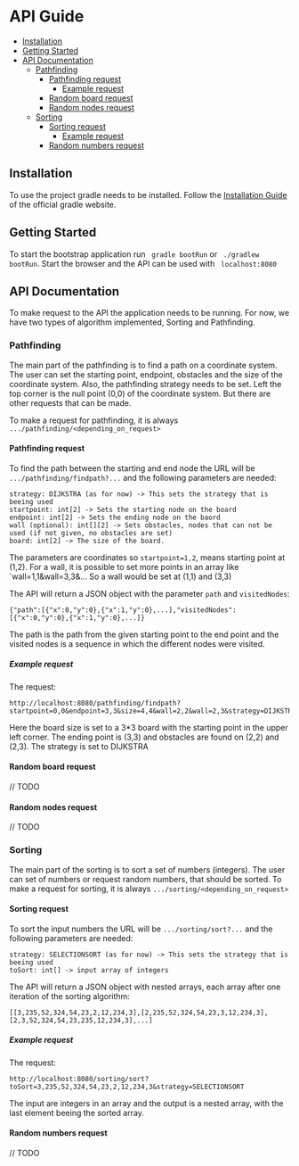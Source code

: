 # API Guide

- [Installation](#installation)
- [Getting Started](#getting-started)
- [API Documentation](#api-guide)
  - [Pathfinding](#pathfinding)
    - [Pathfinding request](#pathfinding-request)
      - [Example request](#example-request)
    - [Random board request](#random-board-request)
    - [Random nodes request](#random-nodes-request)
  - [Sorting](#sorting)
    - [Sorting request](#sorting-request)
      - [Example request](#example-request-1)
    - [Random numbers request](#random-numbers-request)

## Installation
To use the project gradle needs to be installed. Follow the [Installation Guide](https://gradle.org/install/) of the 
official gradle website.

## Getting Started
To start the bootstrap application run ``` gradle bootRun``` or ``` ./gradlew bootRun```. 
Start the browser and the API can be used with ``` localhost:8080```

## API Documentation
To make request to the API the application needs to be running.
For now, we have two types of algorithm implemented, Sorting and Pathfinding. 

### Pathfinding
The main part of the pathfinding is to find a path on a coordinate system. The user can set the starting point,
endpoint, obstacles and the size of the coordinate system. Also, the pathfinding strategy needs to be set.
Left the top corner is the null point (0,0) of the coordinate system. But there are other requests that can be made.

To make a request for pathfinding, it is always `.../pathfinding/<depending_on_request>`
#### Pathfinding request
To find the path between the starting and end node the URL will be `.../pathfinding/findpath?...` and the following 
parameters are needed:
```
strategy: DIJKSTRA (as for now) -> This sets the strategy that is beeing used
startpoint: int[2] -> Sets the starting node on the board
endpoint: int[2] -> Sets the ending node on the baord
wall (optional): int[][2] -> Sets obstacles, nodes that can not be used (if not given, no obstacles are set)
board: int[2] -> The size of the board.
```
The parameters are coordinates so `startpoint=1,2`, means starting point at (1,2). For a wall, it is possible to set more
points in an array like `wall=1,1&wall=3,3&... So a wall would be set at (1,1) and (3,3)


The API will return a JSON object with the parameter `path` and `visitedNodes`:
```
{"path":[{"x":0,"y":0},{"x":1,"y":0},...],"visitedNodes":[{"x":0,"y":0},{"x":1,"y":0},...]}
```
The path is the path from the given starting point to the end point and the visited nodes is a sequence in which the 
different nodes were visited.

##### Example request
The request:
```
http://localhost:8080/pathfinding/findpath?startpoint=0,0&endpoint=3,3&size=4,4&wall=2,2&wall=2,3&strategy=DIJKSTRA
```
Here the board size is set to a 3*3 board with the starting point in the upper left corner. The ending point is (3,3) 
and obstacles are found on (2,2) and (2,3). The strategy is set to DIJKSTRA

#### Random board request
// TODO

#### Random nodes request
// TODO

### Sorting
The main part of the sorting is to sort a set of numbers (integers). The user can set of numbers or request random
numbers, that should be sorted.
To make a request for sorting, it is always `.../sorting/<depending_on_request>`

#### Sorting request
To sort the input numbers the URL will be `.../sorting/sort?...` and the following
parameters are needed:
```
strategy: SELECTIONSORT (as for now) -> This sets the strategy that is beeing used
toSort: int[] -> input array of integers
```
The API will return a JSON object with nested arrays, each array after one iteration of the sorting algorithm:
```
[[3,235,52,324,54,23,2,12,234,3],[2,235,52,324,54,23,3,12,234,3],[2,3,52,324,54,23,235,12,234,3],...]
```

##### Example request
The request:
```
http://localhost:8080/sorting/sort?toSort=3,235,52,324,54,23,2,12,234,3&strategy=SELECTIONSORT
```
The input are integers in an array and the output is a nested array, with the last element beeing the sorted 
array.

#### Random numbers request
// TODO


